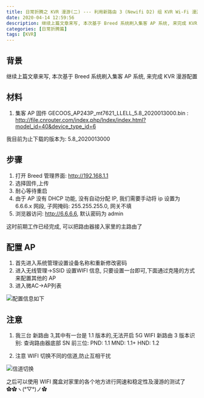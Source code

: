 ```yaml
---
title: 日常折腾之 KVR 漫游(二) --- 利用新路由 3 (Newifi D2) 组 KVR Wi-Fi 漫游
date: 2020-04-14 12:59:56
description: 继续上篇文章来写, 本次基于 Breed 系统刷入集客 AP 系统, 来完成 KVR 漫游配置
categories: [日常折腾篇]
tags: [KVR]
---
```


<!-- more -->

## 背景
继续上篇文章来写, 本次基于 Breed 系统刷入集客 AP 系统, 来完成 KVR 漫游配置


## 材料
1. 集客 AP 固件 GECOOS_AP243P_mt7621_LLELL_5.8_2020013000.bin : http://file.cnrouter.com/index.php/Index/index.html?model_id=40&device_type_id=6

我目前为止下载的版本为: 5.8_2020013000

## 步骤
1. 打开 Breed 管理界面: http://192.168.1.1
2. 选择固件,上传
3. 耐心等待重启
4. 由于 AP 没有 DHCP 功能, 没有自动分配 IP, 我们需要手动将 ip 设置为 6.6.6.x 网段, 子网掩码: 255.255.255.0, 网关不填
5. 浏览器访问: http://6.6.6.6, 默认密码为 admin

这时前期工作已经完成, 可以把路由器接入家里的主路由了


## 配置 AP
1. 首先进入系统管理设置设备名称和重新修改密码
2. 进入无线管理->SSID 设置WIFI 信息, 只要设置一台即可,下面通过克隆的方式来配置其他的 AP
3. 进入微AC->AP列表

![配置信息如下](//image.joylau.cn/blog/Daily-KVR-NewifiD2-JiKe.png)



## 注意
1. 我三台 新路由 3,其中有一台是 1.1 版本的,无法开启 5G WIFI
新路由 3 版本识别:
查询路由器底部 SN 前三位:
PND: 1.1
MND: 1.1+
HND: 1.2

2. 注意 WIFI 切换不同的信道,防止互相干扰

![信道切换](//image.joylau.cn/blog/Daily-KVR-NewifiD2-JiKe-2.png)

之后可以使用 WIFI 魔盒对家里的各个地方进行网速和稳定性及漫游的测试了✿✿ヽ(°▽°)ノ✿